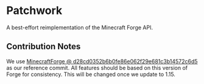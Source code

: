 # Patchwork

A best-effort reimplementation of the Minecraft Forge API.

## Contribution Notes

We use [MinecraftForge @ d28cd0352b6b0fe86e062f29e681c3b14572c6d5](https://github.com/MinecraftForge/MinecraftForge/tree/d28cd0352b6b0fe86e062f29e681c3b14572c6d5) as our reference commit. All features should be based on this version of Forge
for consistency. This will be changed once we update to 1.15.
